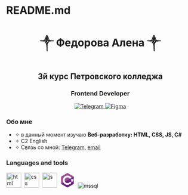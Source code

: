 # README.md
<div id="header" align="center">
  <h1>༒︎ Федорова Алена ༒︎</h1>
  <h2>3й курс Петровского колледжа</h2>
  <h3>Frontend Developer</h3>
</div>

<div id="socials" align="center">
  <a href="https://t.me/blvdesgrxve"> 
   <img src="https://img.shields.io/badge/Telegram-blue?style=for-the-badge&logo=telegram&logoColor=white" alt="Telegram" />
  </a>
 <a href="https://www.figma.com/@blvdie"> 
  <img src="https://img.shields.io/badge/Figma-F24E1E?style=for-the-badge&logo=figma&logoColor=white" alt="Figma" />
 </a>
</div>

### Обо мне
- ✧ в данный момент изучаю **Веб-разработку: HTML, CSS, JS, C#**
- ✧ C2 English
- ✧ Связь со мной: [Telegram](https://t.me/blvdesgrxve), [email](mailto:neendtochno@gmail.com)

### Languages and tools
<img src="https://cdn.jsdelivr.net/gh/devicons/devicon/icons/html5/html5-original.svg" title="html" width="40" height="40"/>&nbsp;
<img src="https://cdn.jsdelivr.net/gh/devicons/devicon/icons/css3/css3-original.svg" title="css" width="40" height="40"/>&nbsp;
<img src="https://cdn.jsdelivr.net/gh/devicons/devicon/icons/javascript/javascript-original.svg" title="js" width="40" height="40"/>&nbsp;
<img src="https://raw.githubusercontent.com/devicons/devicon/master/icons/csharp/csharp-original.svg" alt="csharp" width="40" height="40"/>&nbsp;
<img src="https://www.svgrepo.com/show/303229/microsoft-sql-server-logo.svg" alt="mssql" width="40" height="40"/>&nbsp;
